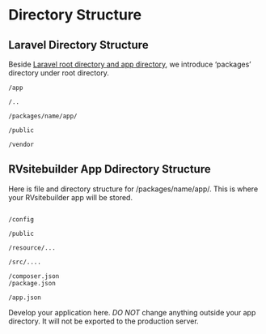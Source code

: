 # Directory Structure

## Laravel Directory Structure

Beside [Laravel root directory and app directory](https://laravel.com/docs/master/structure), we introduce ‘packages’ directory under root directory.  

```
/app 

/.. 

/packages/name/app/ 

/public 

/vendor 
```
 

## RVsitebuilder App Ddirectory Structure 


Here is file and directory structure for /packages/name/app/. This is where your RVsitebuilder app will be stored.  

```

/config 

/public 

/resource/... 

/src/.... 

/composer.json 
/package.json 

/app.json 
```
 
Develop your application here. *DO NOT* change anything outside your app directory. It will not be exported to the production server. 
